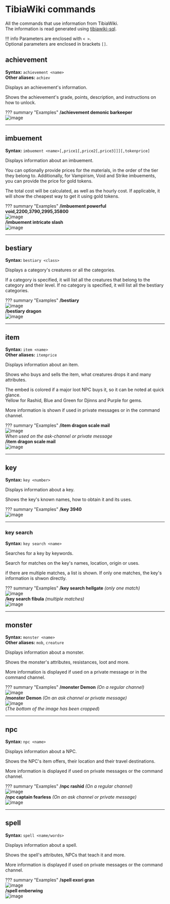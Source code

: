# TibiaWiki commands

All the commands that use information from TibiaWiki.  
The information is read generated using [tibiawiki-sql](https://github.com/Galarzaa90/tibiawiki-sql).

!!! info
    Parameters are enclosed with `< >`.   
    Optional parameters are enclosed in brackets `[]`.


## achievement
**Syntax:** `achievement <name>`  
**Other aliases:** `achiev`

Displays an achievement's information.

Shows the achievement's grade, points, description, and instructions on how to unlock.

??? summary "Examples"
    **/achievement demonic barkeeper**  
    ![image](../assets/images/commands/achievement.png)

----

## imbuement
**Syntax:** `imbuement <name>[,price1[,price2[,price3]]][,tokenprice]`

Displays information about an imbuement.

You can optionally provide prices for the materials, in the order of the tier they belong to.
Additionally, for Vampirism, Void and Strike imbuements, you can provide the price for gold tokens.

The total cost will be calculated, as well as the hourly cost.
If applicable, it will show the cheapest way to get it using gold tokens.


??? summary "Examples"
    **/imbuement powerful void,2200,3790,2995,35800**  
    ![image](../assets/images/commands/imbuement_1.png)  
    **/imbuement intricate slash**  
    ![image](../assets/images/commands/imbuement_2.png)

----

## bestiary
**Syntax:** `bestiary <class>`

Displays a category's creatures or all the categories.

If a category is specified, it will list all the creatures that belong to the category and their level.
If no category is specified, it will list all the bestiary categories.

??? summary "Examples"
    **/bestiary**  
    ![image](../assets/images/commands/bestiary_1.png)  
    **/bestiary dragon**  
    ![image](../assets/images/commands/bestiary_2.png)

----

## item
**Syntax:** `item <name>`  
**Other aliases:** `itemprice`

Displays information about an item.

Shows who buys and sells the item, what creatures drops it and many attributes.
        
The embed is colored if a major loot NPC buys it, so it can be noted at quick glance.  
Yellow for Rashid, Blue and Green for Djinns and Purple for gems.
        
More information is shown if used in private messages or in the command channel.

??? summary "Examples"
    **/item dragon scale mail**  
    ![image](../assets/images/commands/item_1.png)  
    *When used on the ask-channel or private message*  
    **/item dragon scale mail**  
    ![image](../assets/images/commands/item_2.png)

----

## key
**Syntax:** `key <number>`  

Displays information about a key.

Shows the key's known names, how to obtain it and its uses.

??? summary "Examples"
    **/key 3940**  
    ![image](../assets/images/commands/key.png)

----

### key search
**Syntax:** `key search <name>`

Searches for a key by keywords.

Search for matches on the key's names, location, origin or uses.

if there are multiple matches, a list is shown.
If only one matches, the key's information is shwon directly.

??? summary "Examples"
    **/key search hellgate** *(only one match)*  
    ![image](../assets/images/commands/key_search_1.png)  
    **/key search fibula** *(multiple matches)*  
    ![image](../assets/images/commands/key_search_2.png)

----
    
## monster
**Syntax:** `monster <name>`  
**Other aliases:** `mob`, `creature`

Displays information about a monster.

Shows the monster's attributes, resistances, loot and more.

More information is displayed if used on a private message or in the command channel.

??? summary "Examples"
    **/monster Demon** *(On a regular channel)*  
    ![image](../assets/images/commands/monster_1.png)  
    **/monster Demon** *(On an ask channel or private message)*  
    ![image](../assets/images/commands/monster_2.png)  
    (*The bottom of the image has been cropped*)

----

## npc
**Syntax:** `npc <name>`

Displays information about a NPC.

Shows the NPC's item offers, their location and their travel destinations.
        
More information is displayed if used on private messages or the command channel.

??? summary "Examples"
    **/npc rashid** *(On a regular channel)*  
    ![image](../assets/images/commands/npc_1.png)  
    **/npc captain fearless**  *(On an ask channel or private message)*  
    ![image](../assets/images/commands/npc_2.png)

----

## spell
**Syntax:** `spell <name/words>`

Displays information about a spell.

Shows the spell's attributes, NPCs that teach it and more.
        
More information is displayed if used on private messages or the command channel.

??? summary "Examples"
    **/spell exori gran**  
    ![image](../assets/images/commands/spell_1.png)  
    **/spell emberwing**  
    ![image](../assets/images/commands/spell_2.png)
